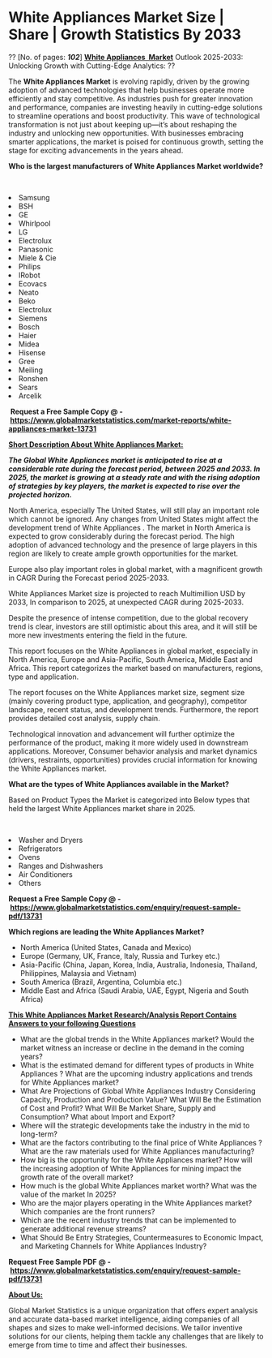 <H1>White Appliances Market Size | Share | Growth Statistics By 2033</H1><p>?? [No. of pages:&nbsp;<strong><em>102</em></strong>]&nbsp;<strong><a href="https://www.globalmarketstatistics.com/market-reports/white-appliances-market-13731">White Appliances &nbsp;Market</a></strong>&nbsp;Outlook 2025-2033: Unlocking Growth with Cutting-Edge Analytics: ??</p><p>The <strong>White Appliances Market</strong> is evolving rapidly, driven by the growing adoption of advanced technologies that help businesses operate more efficiently and stay competitive. As industries push for greater innovation and performance, companies are investing heavily in cutting-edge solutions to streamline operations and boost productivity. This wave of technological transformation is not just about keeping up&mdash;it&rsquo;s about reshaping the industry and unlocking new opportunities. With businesses embracing smarter applications, the market is poised for continuous growth, setting the stage for exciting advancements in the years ahead.</p><p><strong>Who is the largest manufacturers of White Appliances Market worldwide?</strong></p><p>&nbsp;<li>Samsung<li> BSH<li> GE<li> Whirlpool<li> LG<li> Electrolux<li> Panasonic<li> Miele & Cie<li> Philips<li> IRobot<li> Ecovacs<li> Neato<li> Beko<li> Electrolux<li> Siemens<li> Bosch<li> Haier<li> Midea<li> Hisense<li> Gree<li> Meiling<li> Ronshen<li> Sears<li> Arcelik</p><p>&nbsp;<strong>Request a Free Sample Copy @ -&nbsp;<a href="https://www.globalmarketstatistics.com/market-reports/white-appliances-market-13731">https://www.globalmarketstatistics.com/market-reports/white-appliances-market-13731</a></strong></p><p><strong><u>Short Description About White Appliances Market:</u></strong></p><p><strong><em>The Global White Appliances market is anticipated to rise at a considerable rate during the forecast period, between 2025 and 2033. In 2025, the market is growing at a steady rate and with the rising adoption of strategies by key players, the market is expected to rise over the projected horizon.</em></strong></p><p>North America, especially The United States, will still play an important role which cannot be ignored. Any changes from United States might affect the development trend of White Appliances . The market in North America is expected to grow considerably during the forecast period. The high adoption of advanced technology and the presence of large players in this region are likely to create ample growth opportunities for the market.</p><p>Europe also play important roles in global market, with a magnificent growth in CAGR During the Forecast period 2025-2033.</p><p>White Appliances Market size is projected to reach Multimillion USD by 2033, In comparison to 2025, at unexpected CAGR during 2025-2033.</p><p>Despite the presence of intense competition, due to the global recovery trend is clear, investors are still optimistic about this area, and it will still be more new investments entering the field in the future.</p><p>This report focuses on the White Appliances in global market, especially in North America, Europe and Asia-Pacific, South America, Middle East and Africa. This report categorizes the market based on manufacturers, regions, type and application.</p><p>The report focuses on the White Appliances market size, segment size (mainly covering product type, application, and geography), competitor landscape, recent status, and development trends. Furthermore, the report provides detailed cost analysis, supply chain.</p><p>Technological innovation and advancement will further optimize the performance of the product, making it more widely used in downstream applications. Moreover, Consumer behavior analysis and market dynamics (drivers, restraints, opportunities) provides crucial information for knowing the White Appliances market.</p><p><strong>What are the types of White Appliances available in the Market?</strong></p><p>Based on Product Types the Market is categorized into Below types that held the largest White Appliances market share in 2025.</p><p>&nbsp;<li>Washer and Dryers<li> Refrigerators<li> Ovens<li> Ranges and Dishwashers<li> Air Conditioners<li> Others&nbsp;</p><p><strong>Request a Free Sample Copy @ -&nbsp;<a href="https://www.globalmarketstatistics.com/enquiry/request-sample-pdf/13731">https://www.globalmarketstatistics.com/enquiry/request-sample-pdf/13731</a></strong></p><p><strong>Which regions are leading the White Appliances Market?</strong></p><ul><li>North America (United States, Canada and Mexico)</li><li>Europe (Germany, UK, France, Italy, Russia and Turkey etc.)</li><li>Asia-Pacific (China, Japan, Korea, India, Australia, Indonesia, Thailand, Philippines, Malaysia and Vietnam)</li><li>South America (Brazil, Argentina, Columbia etc.)</li><li>Middle East and Africa (Saudi Arabia, UAE, Egypt, Nigeria and South Africa)</li></ul><p><strong><u>This White Appliances Market Research/Analysis Report Contains Answers to your following Questions</u></strong></p><ul><li>What are the global trends in the White Appliances market? Would the market witness an increase or decline in the demand in the coming years?</li><li>What is the estimated demand for different types of products in White Appliances ? What are the upcoming industry applications and trends for White Appliances market?</li><li>What Are Projections of Global White Appliances Industry Considering Capacity, Production and Production Value? What Will Be the Estimation of Cost and Profit? What Will Be Market Share, Supply and Consumption? What about Import and Export?</li><li>Where will the strategic developments take the industry in the mid to long-term?</li><li>What are the factors contributing to the final price of White Appliances ? What are the raw materials used for White Appliances manufacturing?</li><li>How big is the opportunity for the White Appliances market? How will the increasing adoption of White Appliances for mining impact the growth rate of the overall market?</li><li>How much is the global White Appliances market worth? What was the value of the market In 2025?</li><li>Who are the major players operating in the White Appliances market? Which companies are the front runners?</li><li>Which are the recent industry trends that can be implemented to generate additional revenue streams?</li><li>What Should Be Entry Strategies, Countermeasures to Economic Impact, and Marketing Channels for White Appliances Industry?</li></ul><p><strong>Request Free Sample PDF @ -&nbsp;<a href="https://www.globalmarketstatistics.com/enquiry/request-sample-pdf/13731">https://www.globalmarketstatistics.com/enquiry/request-sample-pdf/13731</a></strong></p><p><strong><u>About Us:</u></strong></p><p>Global Market Statistics&nbsp;is a unique organization that offers expert analysis and accurate data-based market intelligence, aiding companies of all shapes and sizes to make well-informed decisions. We tailor inventive solutions for our clients, helping them tackle any challenges that are likely to emerge from time to time and affect their businesses.</p>
